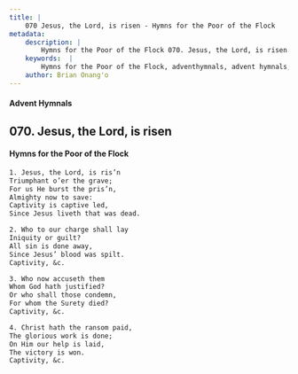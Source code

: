 ```yaml
---
title: |
    070 Jesus, the Lord, is risen - Hymns for the Poor of the Flock
metadata:
    description: |
        Hymns for the Poor of the Flock 070. Jesus, the Lord, is risen. Jesus, the Lord, is ris’n Triumphant o’er the grave; For us He burst the pris’n, Almighty now to save: Captivity is captive led, Since Jesus liveth that was dead. 
    keywords:  |
        Hymns for the Poor of the Flock, adventhymnals, advent hymnals, Jesus, the Lord, is risen, Jesus, the Lord, is ris’n, 
    author: Brian Onang'o
---
```


#### Advent Hymnals
## 070. Jesus, the Lord, is risen
####  Hymns for the Poor of the Flock

```txt
1. Jesus, the Lord, is ris’n
Triumphant o’er the grave;
For us He burst the pris’n,
Almighty now to save:
Captivity is captive led,
Since Jesus liveth that was dead.

2. Who to our charge shall lay
Iniquity or guilt?
All sin is done away,
Since Jesus’ blood was spilt.
Captivity, &c. 

3. Who now accuseth them
Whom God hath justified?
Or who shall those condemn,
For whom the Surety died?
Captivity, &c.

4. Christ hath the ransom paid,
The glorious work is done;
On Him our help is laid,
The victory is won.
Captivity, &c.
```